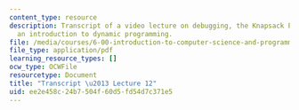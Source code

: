 ```yaml
---
content_type: resource
description: Transcript of a video lecture on debugging, the Knapsack Problem, and
  an introduction to dynamic programming.
file: /media/courses/6-00-introduction-to-computer-science-and-programming-fall-2008/ee2e458c24b7504f60d5fd54d7c371e5_6-00F08-L12.pdf
file_type: application/pdf
learning_resource_types: []
ocw_type: OCWFile
resourcetype: Document
title: "Transcript \u2013 Lecture 12"
uid: ee2e458c-24b7-504f-60d5-fd54d7c371e5
---
```

